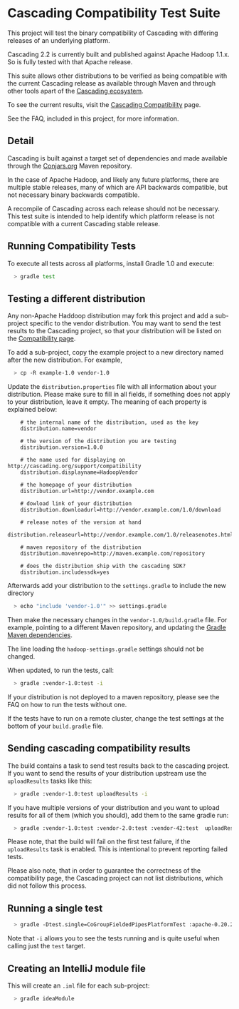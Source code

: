 # Cascading Compatibility Test Suite

This project will test the binary compatibility of Cascading with differing releases of an underlying platform.

Cascading 2.2 is currently built and published against Apache Hadoop 1.1.x. So is fully tested with that Apache release.

This suite allows other distributions to be verified as being compatible with the current Cascading release as available
through Maven and through other tools apart of the [Cascading ecosystem](http://www.cascading.org/extensions/).

To see the current results, visit the [Cascading Compatibility](http://cascading.org/support/compatibility/) page.

See the FAQ, included in this project, for more information.

## Detail

Cascading is built against a target set of dependencies and made available through the [Conjars.org](http://conjars.org/)
Maven repository.

In the case of Apache Hadoop, and likely any future platforms, there are multiple stable releases, many of which are
API backwards compatible, but not necessary binary backwards compatible.

A recompile of Cascading across each release should not be necessary. This test suite is intended to help
identify which platform release is not compatible with a current Cascading stable release.

## Running Compatibility Tests

To execute all tests across all platforms, install Gradle 1.0 and execute:

```bash
  > gradle test
```

## Testing a different distribution

Any non-Apache Haddoop distribution may fork this project and add a sub-project specific to the vendor distribution. You
may want to send the test results to the Cascading project, so that your distribution will be listed on the
[Compatibility page](http://cascading.org/support/compatibility).

To add a sub-project, copy the example project to a new directory named after the new distribution. For example,

```bash
  > cp -R example-1.0 vendor-1.0
```

Update the `distribution.properties` file with all information about your distribution. Please make sure to fill in all
fields, if something does not apply to your distribution, leave it empty. The meaning of each property is explained
below:

```
    # the internal name of the distribution, used as the key
    distribution.name=vendor

    # the version of the distribution you are testing
    distribution.version=1.0.0

    # the name used for displaying on http://cascading.org/support/compatibility
    distribution.displayname=HadoopVendor

    # the homepage of your distribution
    distribution.url=http://vendor.example.com

    # dowload link of your distribution
    distribution.downloadurl=http://vendor.example.com/1.0/download

    # release notes of the version at hand
    distribution.releaseurl=http://vendor.example.com/1.0/releasenotes.html

    # maven repository of the distribution
    distribution.mavenrepo=http://maven.example.com/repository

    # does the distribution ship with the cascading SDK?
    distribution.includessdk=yes
```


Afterwards add your distribution to the `settings.gradle` to include the new directory
```bash
  > echo "include 'vendor-1.0'" >> settings.gradle
```

Then make the necessary changes in the `vendor-1.0/build.gradle` file. For example, pointing to a different
Maven repository, and updating the [Gradle Maven dependencies](http://gradle.org/docs/current/userguide/artifact_dependencies_tutorial.html).

The line loading the `hadoop-settings.gradle` settings should not be changed.

When updated, to run the tests, call:

```bash
  > gradle :vendor-1.0:test -i
```

If your distribution is not deployed to a maven repository, please see the FAQ on how to run the tests without one.

If the tests have to run on a remote cluster, change the test settings at the bottom of your `build.gradle` file.

## Sending cascading compatibility results

The build contains a task to send test results back to the cascading project. If you want to send the results of your
distribution upstream use the `uploadResults` tasks like this:

```bash
  > gradle :vendor-1.0:test uploadResults -i
```

If you have multiple versions of your distribution and you want to upload results for all of them (which you should),
add them to the same gradle run:

```bash
  > gradle :vendor-1.0:test :vendor-2.0:test :vendor-42:test  uploadResults -i
```

Please note, that the build will fail on the first test failure, if the `uploadResults` task is enabled. This is
intentional to prevent reporting failed tests.

Please also note, that in order to guarantee the correctness of the compatibility page, the Cascading project can not
list distributions, which did not follow this process.

## Running a single test

```bash
  > gradle -Dtest.single=CoGroupFieldedPipesPlatformTest :apache-0.20.2:test -i
```

Note that `-i` allows you to see the tests running and is quite useful when calling just the `test` target.


## Creating an IntelliJ module file

This will create an `.iml` file for each sub-project:

```bash
  > gradle ideaModule
```

